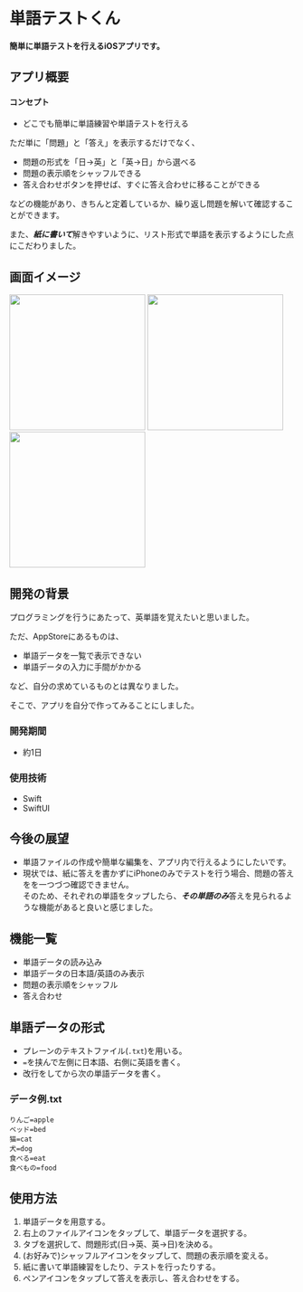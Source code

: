 # 単語テストくん

#### 簡単に単語テストを行えるiOSアプリです。

## アプリ概要
#### コンセプト
- どこでも簡単に単語練習や単語テストを行える

ただ単に「問題」と「答え」を表示するだけでなく、

- 問題の形式を「日→英」と「英→日」から選べる
- 問題の表示順をシャッフルできる
- 答え合わせボタンを押せば、すぐに答え合わせに移ることができる

などの機能があり、きちんと定着しているか、繰り返し問題を解いて確認することができます。

また、***紙に書いて***解きやすいように、リスト形式で単語を表示するようにした点にこだわりました。

## 画面イメージ
<img src="https://user-images.githubusercontent.com/125545184/220172154-a39f55a9-f227-4137-aca1-8cbdd3057bf6.png" width="240px">
<img src="https://user-images.githubusercontent.com/125545184/220172664-9d027579-d5dd-4349-8e6a-6bf215a7b3f3.png" width="240px">
<img src="https://user-images.githubusercontent.com/125545184/220172793-a4ebca76-a09a-4634-bee2-a2ef23d1e46c.png" width="240px">

## 開発の背景
プログラミングを行うにあたって、英単語を覚えたいと思いました。

ただ、AppStoreにあるものは、

- 単語データを一覧で表示できない
- 単語データの入力に手間がかかる

など、自分の求めているものとは異なりました。

そこで、アプリを自分で作ってみることにしました。

### 開発期間
- 約1日

### 使用技術

- Swift
- SwiftUI

## 今後の展望
- 単語ファイルの作成や簡単な編集を、アプリ内で行えるようにしたいです。
- 現状では、紙に答えを書かずにiPhoneのみでテストを行う場合、問題の答えをを一つづつ確認できません。  
そのため、それぞれの単語をタップしたら、***その単語のみ***答えを見られるような機能があると良いと感じました。

## 機能一覧
- 単語データの読み込み
- 単語データの日本語/英語のみ表示
- 問題の表示順をシャッフル
- 答え合わせ

## 単語データの形式
- プレーンのテキストファイル(`.txt`)を用いる。
- `=`を挟んで左側に日本語、右側に英語を書く。
- 改行をしてから次の単語データを書く。

### データ例.txt

```
りんご=apple  
ベッド=bed  
猫=cat  
犬=dog  
食べる=eat  
食べもの=food  
```

## 使用方法
1. 単語データを用意する。
2. 右上のファイルアイコンをタップして、単語データを選択する。
3. タブを選択して、問題形式(日→英、英→日)を決める。
4. (お好みで)シャッフルアイコンをタップして、問題の表示順を変える。
5. 紙に書いて単語練習をしたり、テストを行ったりする。
6. ペンアイコンをタップして答えを表示し、答え合わせをする。


